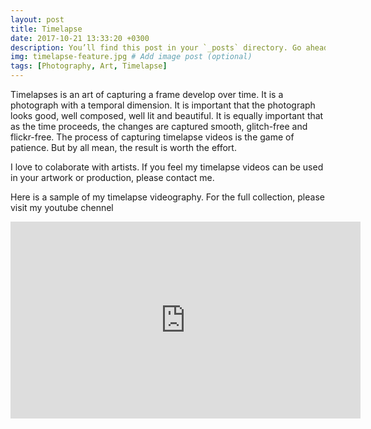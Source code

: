 ```yaml
---
layout: post
title: Timelapse 
date: 2017-10-21 13:33:20 +0300
description: You’ll find this post in your `_posts` directory. Go ahead and edit it and re-build the site to see your changes. # Add post description (optional)
img: timelapse-feature.jpg # Add image post (optional)
tags: [Photography, Art, Timelapse]
---
```


Timelapses is an art of capturing a frame develop over time. It is a photograph with a temporal dimension. It is important that the photograph looks good, well composed, well lit and beautiful. It is equally important that as the time proceeds, the changes are captured smooth, glitch-free and flickr-free. The process of capturing timelapse videos is the game of patience. But by all mean, the result is worth the effort. <br />

I love to colaborate with artists. If you feel my timelapse videos can be used in your artwork or production, please contact me. <br />

Here is a sample of my timelapse videography. For the full collection, please visit my youtube chennel <br />

<a href="{{ site.youtube }}" target="_blank"><i class="fa fa-youtube-play fa-2x" aria-hidden="true"></i></a>


<iframe width="560" height="315" src="https://www.youtube.com/embed/BXzw-cbUZ-0" frameborder="0" allowfullscreen></iframe>


<!-- ![Charlie](https://drscdn.500px.org/photo/132194353/m%3D900/v2?user_id=269543&webp=true&sig=52e8bcf231c701d5620382b29fa66d118d28475e7cf028ecc4fdc8a58f4a4405)
 -->

